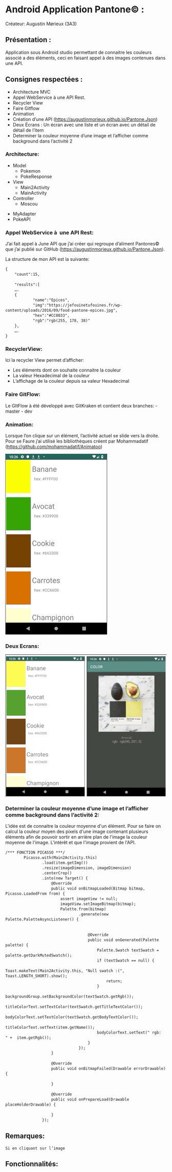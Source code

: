 # Android Application Pantone© :

Créateur: Augustin Mørieux (3A3)

## Présentation :

Application sous Android studio permettant de connaitre les couleurs associé a des éléments, ceci en faisant appel à des images contenues dans une API.


## Consignes respectées :

* Architecture MVC
* Appel WebService à une API Rest.
* Recycler View
* Faire Gitflow
* Animation
*  Création d’une API (https://augustinmorieux.github.io/Pantone.Json)
* Deux Écrans : Un écran avec une liste et un écran avec un détail de détail de l’item
* Determiner la couleur moyenne d’une image et l’afficher comme background dans l’activité 2



### Architecture:
* Model
	- Pokemon
	- PokeResponse
* View
	- Main2Activity
	- MainActivity 
* Controller
	- Moscou
- MyAdapter
- PokeAPI

### Appel WebService à  une API Rest:
J’ai fait appel à June API que j’ai créer qui regroupe d’aliment Pantones© que j’ai publié sur GitHub (https://augustinmorieux.github.io/Pantone.Json).

La structure de mon API est la suivante:

```
{
	"count":15,

	"results":[
	….
	{
			"name":"Epices",
			"img":"https://jefouinetufouines.fr/wp-content/uploads/2016/09/food-pantone-epices.jpg",
			"hex":"#CC0033",
			"rgb":"rgb(255, 178, 38)"
	},
	….
}

```

### RecyclerView:
Ici la recycler View permet d’afficher:
- Les éléments dont on souhaite connaitre la couleur
- La valeur Hexadecimal de la couleur
- L’affichage de la couleur depuis sa valeur  Hexadecimal 

### Faire GitFlow:
Le GItFlow à été développé avec GitKraken et contient deux branches:
	- master
	- dev

### Animation:
Lorsque l’on clique sur un élément, l’activité actuel se slide vers la droite. Pour se Faure j’ai utilisé les bibliothèques créent par Mohammadatif (https://github.com/mohammadatif/Animatoo)

![IMG_1](https://github.com/AugustinMorieux/Pantone-AndroidApp/blob/Dev/IMG_1.gif)

### Deux Ecrans:
![IMG_3](https://github.com/AugustinMorieux/Pantone-AndroidApp/blob/Dev/IMG_3.png)


### Determiner la couleur moyenne d’une image et l’afficher comme background dans l’activité 2:
L'idée est de connaitre la couleur moyenne d'un élément.
Pour se faire on calcul la couleur moyen des pixels d'une image contenant plusieurs éléments afin de pouvoir sortir en arrière plan de l'image la couleur moyenne de l'image. 
L'intérêt et que l'image provient de l'API. 

```
/*** FONCTION PICASSO ***/
        Picasso.with(Main2Activity.this)
                .load(item.getImg())
                .resize(imageDimension, imageDimension)
                .centerCrop()
                .into(new Target() {
                    @Override
                    public void onBitmapLoaded(Bitmap bitmap, Picasso.LoadedFrom from) {
                        assert imageView != null;
                        imageView.setImageBitmap(bitmap);
                        Palette.from(bitmap)
                                .generate(new Palette.PaletteAsyncListener() {


                                    @Override
                                    public void onGenerated(Palette palette) {
                                        Palette.Swatch textSwatch = palette.getDarkMutedSwatch();
                                        if (textSwatch == null) {
                                            Toast.makeText(Main2Activity.this, "Null swatch :(", Toast.LENGTH_SHORT).show();
                                            return;
                                        }
                                        backgroundGroup.setBackgroundColor(textSwatch.getRgb());
                                        titleColorText.setTextColor(textSwatch.getTitleTextColor());
                                        bodyColorText.setTextColor(textSwatch.getBodyTextColor());
                                        titleColorText.setText(item.getName());
                                        bodyColorText.setText(" rgb:  " +  item.getRgb());
                                    }
                                });
                    }

                    @Override
                    public void onBitmapFailed(Drawable errorDrawable) {

                    }

                    @Override
                    public void onPrepareLoad(Drawable placeHolderDrawable) {

                    }
                });
```
## Remarques:

	Si en cliquant sur l’image 

## Fonctionnalités:





